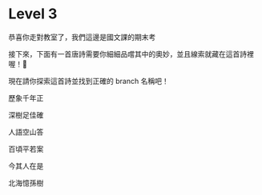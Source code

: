 # Level 3

恭喜你走對教室了，我們這邊是國文課的期末考

接下來，下面有一首唐詩需要你細細品嚐其中的奧妙，並且線索就藏在這首詩裡喔！

現在請你探索這首詩並找到正確的 branch 名稱吧！

歷象千年正

深樹足佳確

人語空山答

百頃平若案

今其人在是

北海憶孫樹